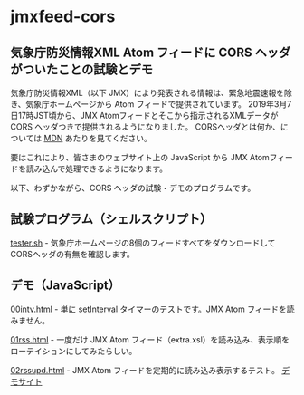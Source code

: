 # jmxfeed-cors
## 気象庁防災情報XML Atom フィードに CORS ヘッダがついたことの試験とデモ

気象庁防災情報XML（以下 JMX）により発表される情報は、緊急地震速報を除き、気象庁ホームページから Atom フィードで提供されています。
2019年3月7日17時JST頃から、JMX Atomフィードとそこから指示されるXMLデータが CORS ヘッダつきで提供されるようになりました。
CORSヘッダとは何か、については [MDN](https://developer.mozilla.org/en-US/docs/Web/HTTP/CORS) あたりを見てください。

要はこれにより、皆さまのウェブサイト上の JavaScript から JMX Atomフィードを読み込んで処理できるようになります。

以下、わずかながら、CORS ヘッダの試験・デモのプログラムです。

## 試験プログラム（シェルスクリプト）

[tester.sh](tester.sh) - 気象庁ホームページの8個のフィードすべてをダウンロードしてCORSヘッダの有無を確認します。

## デモ（JavaScript）

[00intv.html](00intv.html) - 単に setInterval タイマーのテストです。JMX Atom フィードを読みません。

[01rss.html](01rss.html) - 一度だけ JMX Atom フィード（extra.xsl）を読み込み、表示順をローテイションにしてみたらしい。

[02rssupd.html](02rssupd.html) - JMX Atom フィードを定期的に読み込み表示するテスト。
[デモサイト](https://www.toyoda-eizi.net/2019/jmxfeed-cors/02rssupd.html)
